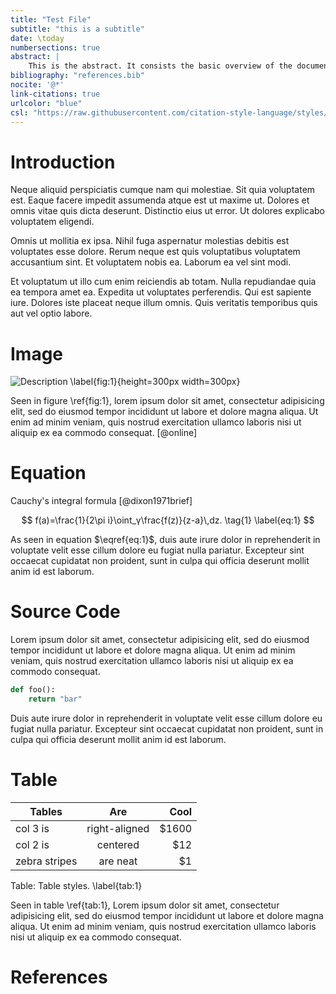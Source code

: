 ```yaml
---
title: "Test File"
subtitle: "this is a subtitle"
date: \today
numbersections: true
abstract: |
    This is the abstract. It consists the basic overview of the document and as far this document this concerned, I am trying to create a single markdown document containing all the possible tools or stuff that I might need to create a basic academic document in the future. I still feel more comfortable in LaTeX. But I think, if I write two or three documents, then I might become more comfortable in it. I do realise that it will be sensible and perhaps more efficient to create CV and also beamer presentations in markdown rather than using LaTeX. Also I clearly don't need RMarkdown as vanilla Markdown is in itself pretty good and there is no real need to get RMarkdown whose only real advantage according to me is that it has a built in tool to build the PDF for you, but I don't need that as I have Pandoc. xD
bibliography: "references.bib"
nocite: '@*'
link-citations: true
urlcolor: "blue"
csl: "https://raw.githubusercontent.com/citation-style-language/styles/master/american-meteorological-society.csl"
---
```


# Introduction

Neque aliquid perspiciatis cumque nam qui molestiae. Sit quia voluptatem est. Eaque facere impedit assumenda atque est ut maxime ut. Dolores et omnis vitae quis dicta deserunt. Distinctio eius ut error. Ut dolores explicabo voluptatem eligendi.

Omnis ut mollitia ex ipsa. Nihil fuga aspernatur molestias debitis est voluptates esse dolore. Rerum neque est quis voluptatibus voluptatem accusantium sint. Et voluptatem nobis ea. Laborum ea vel sint modi.

Et voluptatum ut illo cum enim reiciendis ab totam. Nulla repudiandae quia ea tempora amet ea. Expedita ut voluptates perferendis. Qui est sapiente iure. Dolores iste placeat neque illum omnis. Quis veritatis temporibus quis aut vel optio labore.

# Image
![Description \label{fig:1}](http://via.placeholder.com/800x400){height=300px width=300px}

Seen in figure \ref{fig:1}, lorem ipsum dolor sit amet, consectetur adipisicing elit, sed do eiusmod tempor incididunt ut labore et dolore magna aliqua. Ut enim ad minim veniam, quis nostrud exercitation ullamco laboris nisi ut aliquip ex ea commodo consequat. [@online]

# Equation
Cauchy's integral formula [@dixon1971brief]

$$
f(a)=\frac{1}{2\pi i}\oint_γ\frac{f(z)}{z-a}\,dz.
\tag{1}
\label{eq:1}
$$

As seen in equation $\eqref{eq:1}$, duis aute irure dolor in reprehenderit in voluptate velit esse cillum dolore eu fugiat nulla pariatur. Excepteur sint occaecat cupidatat non proident, sunt in culpa qui officia deserunt mollit anim id est laborum.

# Source Code
Lorem ipsum dolor sit amet, consectetur adipisicing elit, sed do eiusmod tempor incididunt ut labore et dolore magna aliqua. Ut enim ad minim veniam, quis nostrud exercitation ullamco laboris nisi ut aliquip ex ea commodo consequat.

```python
def foo():
    return "bar"
```

Duis aute irure dolor in reprehenderit in voluptate velit esse cillum dolore eu fugiat nulla pariatur. Excepteur sint occaecat cupidatat non proident, sunt in culpa qui officia deserunt mollit anim id est laborum.

# Table

| Tables        | Are           | Cool  |
| ------------- |:-------------:| -----:|
| col 3 is      | right-aligned | $1600 |
| col 2 is      | centered      |   $12 |
| zebra stripes | are neat      |    $1 |

Table: Table styles. \label{tab:1}

Seen in table \ref{tab:1}, Lorem ipsum dolor sit amet, consectetur adipisicing elit, sed do eiusmod tempor incididunt ut labore et dolore magna aliqua. Ut enim ad minim veniam, quis nostrud exercitation ullamco laboris nisi ut aliquip ex ea commodo consequat.

# References
